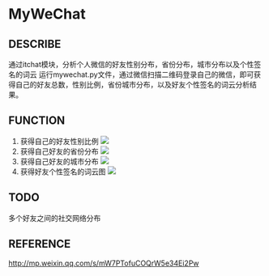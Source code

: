 # MyWeChat
## DESCRIBE
通过itchat模块，分析个人微信的好友性别分布，省份分布，城市分布以及个性签名的词云
运行mywechat.py文件，通过微信扫描二维码登录自己的微信，即可获得自己的好友总数，性别比例，省份城市分布，以及好友个性签名的词云分析结果。

## FUNCTION
1. 获得自己的好友性别比例
![](https://github.com/baiyyang/MyWeChat/tree/master/picture/gender_proportion.png)
2. 获得自己好友的省份分布
![](https://github.com/baiyyang/MyWeChat/tree/master/picture/province_distribute.png)
3. 获得自己好友的城市分布
![](https://github.com/baiyyang/MyWeChat/tree/master/picture/city_distribute.png)
4. 获得好友个性签名的词云图
![](https://github.com/baiyyang/MyWeChat/tree/master/picture/signature_wordcloud.png)

## TODO
多个好友之间的社交网络分布

## REFERENCE
http://mp.weixin.qq.com/s/mW7PTofuCOQrW5e34Ei2Pw
